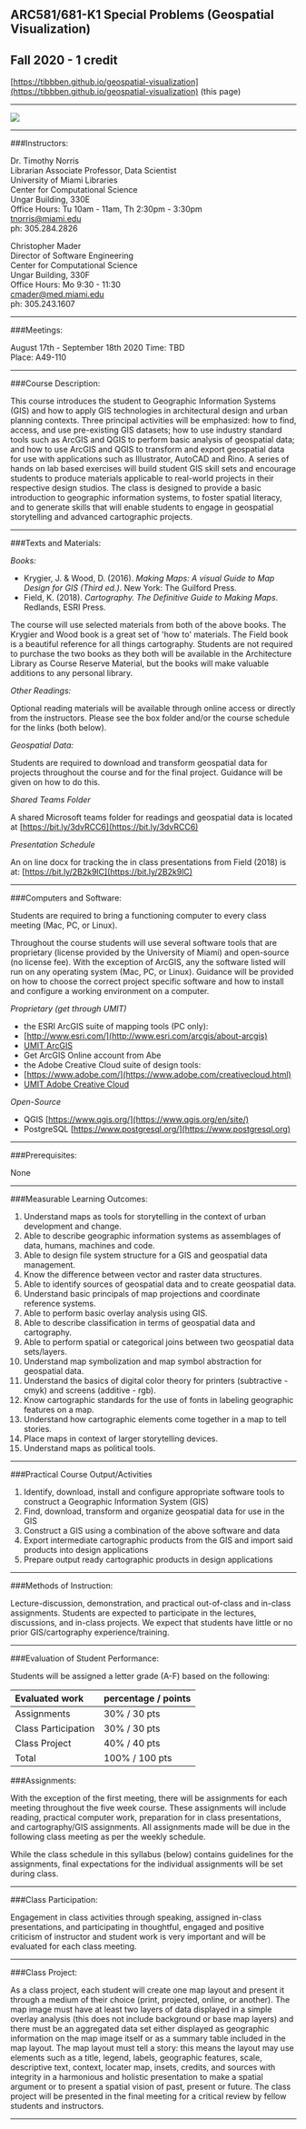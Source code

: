 ## ARC581/681-K1 Special Problems (Geospatial Visualization)  
## Fall 2020 - 1 credit  
[https://tibbben.github.io/geospatial-visualization](https://tibbben.github.io/geospatial-visualization) (this page)  

---

![](common/assets/images/Miami3D.png)

---

###Instructors:  

Dr. Timothy Norris  
Librarian Associate Professor, Data Scientist  
University of Miami Libraries  
Center for Computational Science  
Ungar Building, 330E  
Office Hours: Tu 10am - 11am, Th 2:30pm - 3:30pm  
[tnorris@miami.edu](mailto:tnorris@miami.edu)  
ph: 305.284.2826  

Christopher Mader  
Director of Software Engineering  
Center for Computational Science  
Ungar Building, 330F  
Office Hours: Mo 9:30 - 11:30  
[cmader@med.miami.edu](mailto:cmader@med.miami.edu)  
ph: 305.243.1607

---

  
###Meetings:  

August 17th - September 18th 2020
Time: TBD  
Place: A49-110  

---

###Course Description:  

This course introduces the student to Geographic Information Systems (GIS) and how to apply GIS technologies in architectural design and urban planning contexts. Three principal activities will be emphasized: how to find, access, and use pre-existing GIS datasets; how to use industry standard tools such as ArcGIS and QGIS to perform basic analysis of geospatial data; and how to use ArcGIS and QGIS to transform and export geospatial data for use with applications such as Illustrator, AutoCAD and Rino. A series of hands on lab based exercises will build student GIS skill sets and encourage students to produce materials applicable to real-world projects in their respective design studios. The class is designed to provide a basic introduction to geographic information systems, to foster spatial literacy, and to generate skills that will enable students to engage in geospatial storytelling and advanced cartographic projects.

---

###Texts and Materials: 

*Books:*  

-   Krygier, J. & Wood, D. (2016). *Making Maps: A visual Guide to Map Design for GIS (Third ed.)*. New York: The Guilford Press.  
-   Field, K. (2018). *Cartography. The Definitive Guide to Making Maps*. Redlands, ESRI Press.  

The course will use selected materials from both of the above books. The Krygier and Wood book is a great set of 'how to' materials. The Field book is a beautiful reference for all things cartography. Students are not required to purchase the two books as they both will be available in the Architecture Library as Course Reserve Material, but the books will make valuable additions to any personal library. 

*Other Readings:*  

Optional reading materials will be available through online access or directly from the instructors. Please see the box folder and/or the course schedule for the links (both below).

*Geospatial Data:*  

Students are required to download and transform geospatial data for projects throughout the course and for the final project. Guidance will be given on how to do this.

*Shared Teams Folder*  

A shared Microsoft teams folder for readings and geospatial data is located at [https://bit.ly/3dvRCC6](https://bit.ly/3dvRCC6)

*Presentation Schedule*  

An on line docx for tracking the in class presentations from Field (2018) is at: [https://bit.ly/2B2k9lC](https://bit.ly/2B2k9lC)

---

###Computers and Software:  

Students are required to bring a functioning computer to every class meeting (Mac, PC, or Linux).  

Throughout the course students will use several software tools that are proprietary (license provided by the University of Miami) and open-source (no license fee). With the exception of ArcGIS, any the software listed will run on any operating system (Mac, PC, or Linux). Guidance will be provided on how to choose the correct project specific software and how to install and configure a working environment on a computer.  

*Proprietary (get through UMIT)*  

-   the ESRI ArcGIS suite of mapping tools (PC only):
  -   [http://www.esri.com/](http://www.esri.com/arcgis/about-arcgis)
  -   [UMIT ArcGIS](https://www.it.miami.edu/a-z-listing/arcgis/index.html)  
  -   Get ArcGIS Online account from Abe
-   the Adobe Creative Cloud suite of design tools:
  -   [https://www.adobe.com/](https://www.adobe.com/creativecloud.html)
  -   [UMIT Adobe Creative Cloud](https://www.it.miami.edu/a-z-listing/adobe-creative-cloud/index.html)  

*Open-Source*  

-   QGIS [https://www.qgis.org/](https://www.qgis.org/en/site/)  
-   PostgreSQL [https://www.postgresql.org/](https://www.postgresql.org)  

---

###Prerequisites:   

None  

---

###Measurable Learning Outcomes:  

1.  Understand maps as tools for storytelling in the context of urban development and change.
2.  Able to describe geographic information systems as assemblages of data, humans, machines and code.
3.  Able to design file system structure for a GIS and geospatial data management.
4.  Know the difference between vector and raster data structures.
5.  Able to identify sources of geospatial data and to create geospatial data.
6.  Understand basic principals of map projections and coordinate reference systems.
7.  Able to perform basic overlay analysis using GIS.
8.  Able to describe classification in terms of geospatial data and cartography.
9.  Able to perform spatial or categorical joins between two geospatial data sets/layers.
10.  Understand map symbolization and map symbol abstraction for geospatial data.
11.  Understand the basics of digital color theory for printers (subtractive - cmyk) and screens (additive - rgb).
12.  Know cartographic standards for the use of fonts in labeling geographic features on a map.
13.  Understand how cartographic elements come together in a map to tell stories.
14.  Place maps in context of larger storytelling devices.
15.  Understand maps as political tools.

---

###Practical Course Output/Activities

1.  Identify, download, install and configure appropriate software tools to construct a Geographic Information System (GIS)  
2.  Find, download, transform and organize geospatial data for use in the GIS  
3.  Construct a GIS using a combination of the above software and data  
4.  Export intermediate cartographic products from the GIS and import said products into design applications  
5.  Prepare output ready cartographic products in design applications  

---

###Methods of Instruction:  

Lecture-discussion, demonstration, and practical out-of-class and
in-class assignments. Students are expected to participate in the
lectures, discussions, and in-class projects. We expect that students
have little or no prior GIS/cartography experience/training.

---

###Evaluation of Student Performance: 

Students will be assigned a letter grade (A-F) based on the following:

| Evaluated work | percentage / points |  
|:--- |:--- |  
| Assignments | 30% / 30 pts |  
| Class Participation | 30% / 30 pts |  
| Class Project | 40% / 40 pts |  
| Total | 100% / 100 pts |  

###Assignments:  

With the exception of the first meeting, there will be assignments for each meeting throughout 
the five week course. These assignments will include reading, practical computer work, preparation 
for in class presentations, and cartography/GIS assignments. All assignments made will be due in the 
following class meeting as per the weekly schedule.  

While the class schedule in this syllabus (below) contains guidelines for the assignments, final expectations for the individual assignments will be set during class.

---

###Class Participation:  

Engagement in class activities through speaking, assigned in-class presentations, and participating in 
thoughtful, engaged and positive criticism of instructor and student work is very important and will 
be evaluated for each class meeting.

---

###Class Project:  

As a class project, each student will create one map layout and present it through a medium of their choice (print, projected, online, or another). The map image must have at least two layers of data displayed in a simple overlay analysis (this does not include background or base map layers) and there must be an aggregated data set either displayed as geographic information on the map image itself or as a summary table included in the map layout. The map layout must tell a story: this means the layout may use elements such as a title, legend, labels, geographic features, scale, descriptive text, context, locater map, insets, credits, and sources with integrity in a harmonious and holistic presentation to make a spatial argument or to present a spatial vision of past, present or future. The class project will be presented in the final meeting for a critical review by fellow students and instructors.

---

